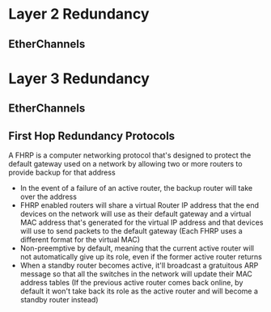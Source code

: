 # Layer 2 Redundancy

## EtherChannels

# Layer 3 Redundancy

## EtherChannels

## First Hop Redundancy Protocols

A FHRP is a computer networking protocol that's designed to protect the default gateway used on a network by allowing two or more routers to provide backup for that address 

* In the event of a failure of an active router, the backup router will take over the address
* FHRP enabled routers will share a virtual Router IP address that the end devices on the network will use as their default gateway and a virtual MAC address that's generated for the virtual IP address and that devices will use to send packets to the default gateway (Each FHRP uses a different format for the virtual MAC)
* Non-preemptive by default, meaning that the current active router will not automatically give up its role, even if the former active router returns
* When a standby router becomes active, it'll broadcast a gratuitous ARP message so that all the switches in the network will update their MAC address tables (If the previous active router comes back online, by default it won't take back its role as the active router and will become a standby router instead)

